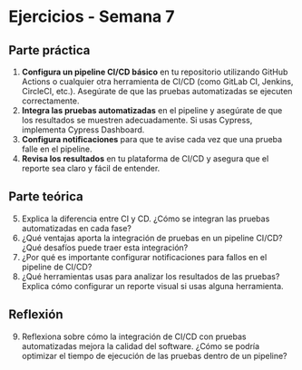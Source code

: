# Ejercicios - Semana 7

## Parte práctica

1. **Configura un pipeline CI/CD básico** en tu repositorio utilizando GitHub Actions o cualquier otra herramienta de CI/CD (como GitLab CI, Jenkins, CircleCI, etc.). Asegúrate de que las pruebas automatizadas se ejecuten correctamente.
2. **Integra las pruebas automatizadas** en el pipeline y asegúrate de que los resultados se muestren adecuadamente. Si usas Cypress, implementa Cypress Dashboard.
3. **Configura notificaciones** para que te avise cada vez que una prueba falle en el pipeline.
4. **Revisa los resultados** en tu plataforma de CI/CD y asegura que el reporte sea claro y fácil de entender.

## Parte teórica

5. Explica la diferencia entre CI y CD. ¿Cómo se integran las pruebas automatizadas en cada fase?
6. ¿Qué ventajas aporta la integración de pruebas en un pipeline CI/CD? ¿Qué desafíos puede traer esta integración?
7. ¿Por qué es importante configurar notificaciones para fallos en el pipeline de CI/CD?
8. ¿Qué herramientas usas para analizar los resultados de las pruebas? Explica cómo configurar un reporte visual si usas alguna herramienta.

## Reflexión

9. Reflexiona sobre cómo la integración de CI/CD con pruebas automatizadas mejora la calidad del software. ¿Cómo se podría optimizar el tiempo de ejecución de las pruebas dentro de un pipeline?
